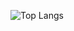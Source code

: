 ![Top Langs](https://github-readme-stats.vercel.app/api/top-langs/?username=jdolphin5&hide_progress=true)
